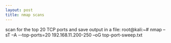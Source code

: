 ```yaml
---
layout: post
title: nmap scans
---
```


scan for the top 20 TCP ports and save output in a file:
    root@kali:~# nmap –sT –A --top-ports=20 192.168.11.200-250 –oG top-port-sweep.txt


